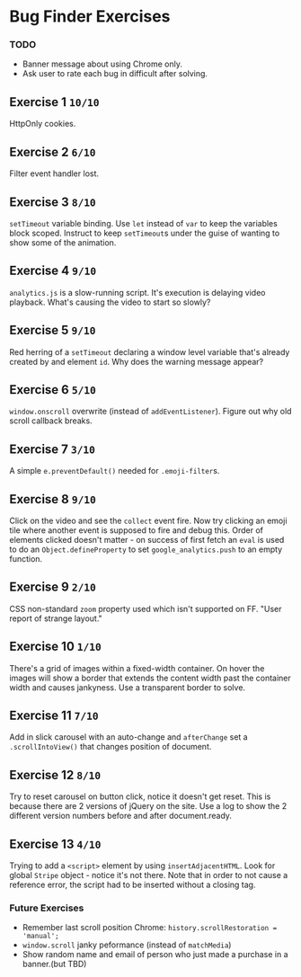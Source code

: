 # Bug Finder Exercises

### TODO
  - Banner message about using Chrome only.
  - Ask user to rate each bug in difficult after solving.

## Exercise 1 `10/10`
HttpOnly cookies.

## Exercise 2 `6/10`
Filter event handler lost.

## Exercise 3 `8/10`
`setTimeout` variable binding.
Use `let` instead of `var` to keep the variables block scoped.
Instruct to keep `setTimeout`s under the guise of wanting to show some of the animation.

## Exercise 4 `9/10`
`analytics.js` is a slow-running script. It's execution is delaying video playback.
What's causing the video to start so slowly?

## Exercise 5 `9/10`
Red herring of a `setTimeout` declaring a window level variable that's already created by and element `id`.
Why does the warning message appear?

## Exercise 6 `5/10`
`window.onscroll` overwrite (instead of `addEventListener`). Figure out why old scroll callback breaks.

## Exercise 7 `3/10`
A simple `e.preventDefault()` needed for `.emoji-filter`s.

## Exercise 8 `9/10`
Click on the video and see the `collect` event fire. Now try clicking an emoji tile where another event is supposed to fire and debug this.
Order of elements clicked doesn't matter - on success of first fetch an `eval` is used to do an `Object.defineProperty` to set `google_analytics.push` to an empty function.

## Exercise 9 `2/10`
CSS non-standard `zoom` property used which isn't supported on FF. "User report of strange layout."

## Exercise 10 `1/10`
There's a grid of images within a fixed-width container. On hover the images will show a border that extends the content width past the container width and causes jankyness. Use a transparent border to solve.

## Exercise 11 `7/10`
Add in slick carousel with an auto-change and `afterChange` set a `.scrollIntoView()` that changes position of document.

## Exercise 12 `8/10`
Try to reset carousel on button click, notice it doesn't get reset. This is because there are 2 versions of jQuery on the site. Use a log to show the 2 different version numbers before and after document.ready.

## Exercise 13 `4/10`
Trying to add a `<script>` element by using `insertAdjacentHTML`. Look for global `Stripe` object - notice it's not there. Note that in order to not cause a reference error, the script had to be inserted without a closing tag.


### Future Exercises
  - Remember last scroll position Chrome: `history.scrollRestoration = 'manual';`
  - `window.scroll` janky peformance (instead of `matchMedia`)
  - Show random name and email of person who just made a purchase in a banner.(but TBD)

